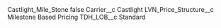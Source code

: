 <?xml version="1.0" encoding="UTF-8"?>
<CustomMetadata xmlns="http://soap.sforce.com/2006/04/metadata" xmlns:xsi="http://www.w3.org/2001/XMLSchema-instance" xmlns:xsd="http://www.w3.org/2001/XMLSchema">
    <label>Castlight_Mile_Stone</label>
    <protected>false</protected>
    <values>
        <field>Carrier__c</field>
        <value xsi:type="xsd:string">Castlight</value>
    </values>
    <values>
        <field>LVN_Price_Structure__c</field>
        <value xsi:type="xsd:string">Milestone Based Pricing</value>
    </values>
    <values>
        <field>TDH_LOB__c</field>
        <value xsi:type="xsd:string">Standard</value>
    </values>
</CustomMetadata>
